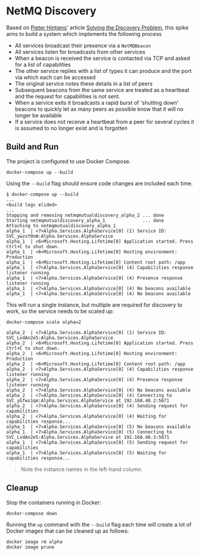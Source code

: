 # NetMQ Discovery

Based on [Pieter Hintjens](http://hintjens.com)' article [Solving the Discovery Problem](http://hintjens.com/blog:32), this spike aims to build a system which implements the following process

   - All services broadcast their presence via a `NetMQBeacon`
   - All services listen for broadcasts from other services
   - When a beacon is received the service is contacted via TCP and asked for a list of capabilities
   - The other service replies with a list of types it can produce and the port via which each can be accessed
   - The original service notes these details in a list of peers
   - Subsequent beacons from the same service are treated as a heartbeat and the request for capabilities is not sent.
   - When a service exits it broadcasts a rapid burst of 'shutting down' beacons to quickly let as many peers as possible know that it will no longer be available
   - If a service does not receive a heartbeat from a peer for several cycles it is assumed to no longer exist and is forgotten

## Build and Run

The project is configured to use Docker Compose.

```
docker-compose up --build
```

Using the `--build` flag _should_ ensure code changes are included each time.

```
$ docker-compose up --build
...
<build logs elided>
...
Stopping and removing netmqmutualdiscovery_alpha_2 ... done
Starting netmqmutualdiscovery_alpha_1              ... done
Attaching to netmqmutualdiscovery_alpha_1
alpha_1  | <7>Alpha.Services.AlphaService[0] (1) Service ID: SVC_ywzsY0nW:Alpha.Services.AlphaService
alpha_1  | <6>Microsoft.Hosting.Lifetime[0] Application started. Press Ctrl+C to shut down.
alpha_1  | <6>Microsoft.Hosting.Lifetime[0] Hosting environment: Production
alpha_1  | <6>Microsoft.Hosting.Lifetime[0] Content root path: /app
alpha_1  | <7>Alpha.Services.AlphaService[0] (4) Capabilities response listener running
alpha_1  | <7>Alpha.Services.AlphaService[0] (4) Presence response listener running
alpha_1  | <7>Alpha.Services.AlphaService[0] (4) No beacons available
alpha_1  | <7>Alpha.Services.AlphaService[0] (4) No beacons available

```

This will run a single instance, but multiple are required for discovery to work, so the service needs to be scaled up:

```
docker-compose scale alpha=2
```

```
alpha_2  | <7>Alpha.Services.AlphaService[0] (1) Service ID: SVC_LxdAn2e5:Alpha.Services.AlphaService
alpha_2  | <6>Microsoft.Hosting.Lifetime[0] Application started. Press Ctrl+C to shut down.
alpha_2  | <6>Microsoft.Hosting.Lifetime[0] Hosting environment: Production
alpha_2  | <6>Microsoft.Hosting.Lifetime[0] Content root path: /app
alpha_2  | <7>Alpha.Services.AlphaService[0] (4) Capabilities response listener running
alpha_2  | <7>Alpha.Services.AlphaService[0] (4) Presence response listener running
alpha_2  | <7>Alpha.Services.AlphaService[0] (4) No beacons available
alpha_2  | <7>Alpha.Services.AlphaService[0] (4) Connecting to SVC_yGfws1qm:Alpha.Services.AlphaService at 192.168.48.2:5671
alpha_2  | <7>Alpha.Services.AlphaService[0] (4) Sending request for capabilities
alpha_2  | <7>Alpha.Services.AlphaService[0] (4) Waiting for capabilities response...
alpha_1  | <7>Alpha.Services.AlphaService[0] (5) No beacons available
alpha_1  | <7>Alpha.Services.AlphaService[0] (5) Connecting to SVC_LxdAn2e5:Alpha.Services.AlphaService at 192.168.48.3:5671
alpha_1  | <7>Alpha.Services.AlphaService[0] (5) Sending request for capabilities
alpha_1  | <7>Alpha.Services.AlphaService[0] (5) Waiting for capabilities response...

```

> Note the instance names in the left-hand column.

## Cleanup
Stop the containers running in Docker:

```
docker-compose down
```

Running the `up` command with the `--build` flag each time will create a lot of Docker images that can be cleaned up as follows:

```
docker image rm alpha
docker image prune
```
